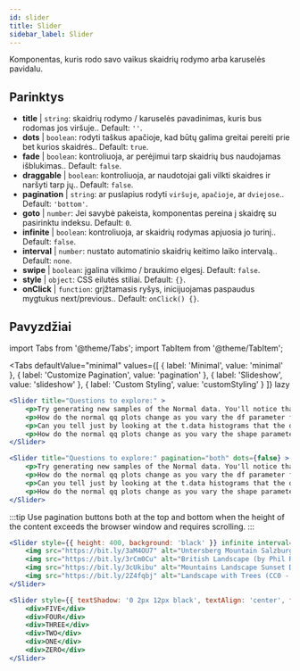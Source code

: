 ```yaml
---
id: slider 
title: Slider
sidebar_label: Slider
---
```


Komponentas, kuris rodo savo vaikus skaidrių rodymo arba karuselės pavidalu.

## Parinktys

* __title__ | `string`: skaidrių rodymo / karuselės pavadinimas, kuris bus rodomas jos viršuje.. Default: `''`.
* __dots__ | `boolean`: rodyti taškus apačioje, kad būtų galima greitai pereiti prie bet kurios skaidrės.. Default: `true`.
* __fade__ | `boolean`: kontroliuoja, ar perėjimui tarp skaidrių bus naudojamas išblukimas.. Default: `false`.
* __draggable__ | `boolean`: kontroliuoja, ar naudotojai gali vilkti skaidres ir naršyti tarp jų.. Default: `false`.
* __pagination__ | `string`: ar puslapius rodyti `viršuje`, `apačioje`, ar `dviejose`.. Default: `'bottom'`.
* __goto__ | `number`: Jei savybė pakeista, komponentas pereina į skaidrę su pasirinktu indeksu. Default: `0`.
* __infinite__ | `boolean`: kontroliuoja, ar skaidrių rodymas apjuosia jo turinį.. Default: `false`.
* __interval__ | `number`: nustato automatinio skaidrių keitimo laiko intervalą.. Default: `none`.
* __swipe__ | `boolean`: įgalina vilkimo / braukimo elgesį. Default: `false`.
* __style__ | `object`: CSS eilutės stiliai. Default: `{}`.
* __onClick__ | `function`: grįžtamasis ryšys, inicijuojamas paspaudus mygtukus next/previous.. Default: `onClick() {}`.


## Pavyzdžiai


import Tabs from '@theme/Tabs';
import TabItem from '@theme/TabItem';

<Tabs
    defaultValue="minimal"
    values={[
        { label: 'Minimal', value: 'minimal' },
        { label: 'Customize Pagination', value: 'pagination' },
        { label: 'Slideshow', value: 'slideshow' },
        { label: 'Custom Styling', value: 'customStyling' }
    ]}
    lazy
>

<TabItem value="minimal">

```jsx live
<Slider title="Questions to explore:" >
    <p>Try generating new samples of the Normal data. You'll notice that the points don't always lie exactly on the line. This is typical variation. As you generate more random realizations of this plot you'll get better calibrated to the kind of deviation you can expect to see from this large a sample of Normal data.</p>
    <p>How do the normal qq plots change as you vary the df parameter for the t-distributed data?</p>
    <p>Can you tell just by looking at the t.data histograms that the data aren't normally distributed? Is it easier to tell from the QQ plots?</p>
    <p>How do the normal qq plots change as you vary the shape parameter in the gamma-distributed data?</p>
</Slider>
```

</TabItem>

<TabItem value="pagination">

```jsx live
<Slider title="Questions to explore:" pagination="both" dots={false} >
    <p>Try generating new samples of the Normal data. You'll notice that the points don't always lie exactly on the line. This is typical variation. As you generate more random realizations of this plot you'll get better calibrated to the kind of deviation you can expect to see from this large a sample of Normal data.</p>
    <p>How do the normal qq plots change as you vary the df parameter for the t-distributed data?</p>
    <p>Can you tell just by looking at the t.data histograms that the data aren't normally distributed? Is it easier to tell from the QQ plots?</p>
    <p>How do the normal qq plots change as you vary the shape parameter in the gamma-distributed data?</p>
</Slider>
```

:::tip
Use pagination buttons both at the top and bottom when the height of the content exceeds the browser window and requires scrolling.
:::

</TabItem>

<TabItem value="slideshow">

```jsx live
<Slider style={{ height: 400, background: 'black' }} infinite interval={2000} >
    <img src="https://bit.ly/3aM4OU7" alt="Untersberg Mountain Salzburg (by Giuseppe Milo, CC BY 3.0)" />
    <img src="https://bit.ly/3rCm0Cu" alt="British Landscape (by Phil Riley, Pixabay License)" />
    <img src="https://bit.ly/3cUkibu" alt="Mountains Landscape Sunset Dusk (Pixabay License)" />
    <img src="https://bit.ly/2Z4fqbj" alt="Landscape with Trees (CC0 - Public Domain)" /> 
</Slider>
```

</TabItem>

<TabItem value="customStyling">

```jsx live
<Slider style={{ textShadow: '0 2px 12px black', textAlign: 'center', fontSize: 90 }} infinite interval={1000} >
    <div>FIVE</div>
    <div>FOUR</div>
    <div>THREE</div>
    <div>TWO</div>
    <div>ONE</div>
    <div>ZERO</div>
</Slider>
```

</TabItem>

</Tabs>


